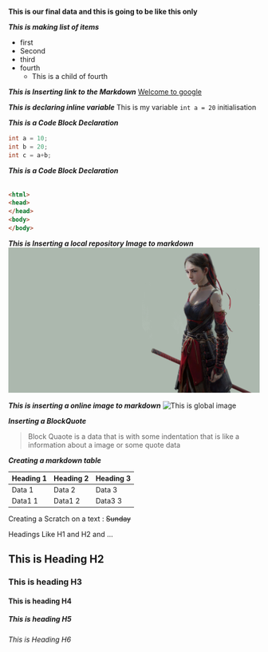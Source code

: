 **This is our final data
and this is going to be like this only**

***This is making list of items***
- first
- Second
- third 
- fourth
  - This is a child of fourth

***This is Inserting link to the Markdown***
[Welcome to google](http://www.google.com)

***This is declaring inline variable***
This is my variable `int a = 20` initialisation

***This is a Code Block Declaration***

 ```java
 int a = 10;
int b = 20;
int c = a+b;
```
***This is a Code Block Declaration***

```html

<html>
<head>
</head>
<body>
</body>

```



***This is Inserting a local repository Image to markdown*** 
![This is Image](beautiful-warrior-girl-4k-bd.jpg)

***This is inserting a online image to markdown***
![This is global image](https://images.unsplash.com/photo-1604200213928-ba3cf4fc8436?ixlib=rb-1.2.1&ixid=MnwxMjA3fDB8MHxzZWFyY2h8Mnx8c3BpZGVybWFufGVufDB8fDB8fA%3D%3D&auto=format&fit=crop&w=600&q=60)

***Inserting a BlockQuote***
> Block Quaote is a data that is with some indentation that is like a information about a image or some quote data


***Creating a markdown table***

| Heading 1 | Heading 2 | Heading 3 |
| --- | --- | --- |
| Data 1 | Data 2 | Data 3 |
| Data1 1 | Data1 2 | Data3 3|


Creating a Scratch on a text :
~~Sunday~~


Headings Like H1 and H2 and ...

## This is Heading H2

### This is heading H3

#### This is heading H4

##### This is heading H5

###### This is Heading H6
